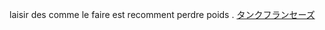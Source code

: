 laisir des comme le faire est recomment perdre poids .
 <a href="http://www.asianconnex.com/watchonlinejp.asp?cheap=products-c34.html" title="タンクフランセーズ">タンクフランセーズ</a>